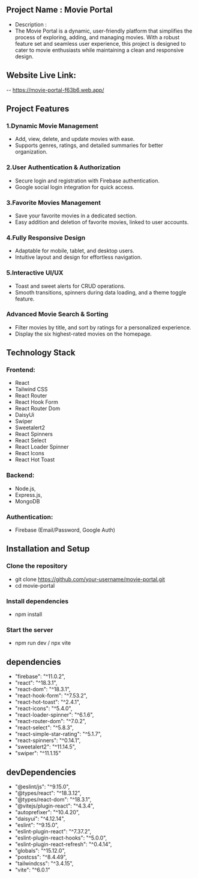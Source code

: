 ## Project Name : Movie Portal

- Description :
- The Movie Portal is a dynamic, user-friendly platform that simplifies the process of exploring, adding, and managing movies. With a robust feature set and seamless user experience, this project is designed to cater to movie enthusiasts while maintaining a clean and responsive design.

## Website Live Link:

-- https://movie-portal-f63b6.web.app/

## Project Features

### 1.Dynamic Movie Management

- Add, view, delete, and update movies with ease.
- Supports genres, ratings, and detailed summaries for better organization.

### 2.User Authentication & Authorization

- Secure login and registration with Firebase authentication.
- Google social login integration for quick access.

### 3.Favorite Movies Management

- Save your favorite movies in a dedicated section.
- Easy addition and deletion of favorite movies, linked to user accounts.

### 4.Fully Responsive Design

- Adaptable for mobile, tablet, and desktop users.
- Intuitive layout and design for effortless navigation.

### 5.Interactive UI/UX

- Toast and sweet alerts for CRUD operations.
- Smooth transitions, spinners during data loading, and a theme toggle feature.

### Advanced Movie Search & Sorting

- Filter movies by title, and sort by ratings for a personalized experience.
- Display the six highest-rated movies on the homepage.

## Technology Stack

### Frontend:

- React
- Tailwind CSS
- React Router
- React Hook Form
- React Router Dom
- DaisyUi
- Swiper
- Sweetalert2
- React Spinners
- React Select
- React Loader Spinner
- React Icons
- React Hot Toast

### Backend:

- Node.js,
- Express.js,
- MongoDB

### Authentication:

- Firebase (Email/Password, Google Auth)

## Installation and Setup

### Clone the repository

- git clone https://github.com/your-username/movie-portal.git
- cd movie-portal

### Install dependencies

- npm install

### Start the server

- npm run dev / npx vite

## dependencies

- "firebase": "^11.0.2",
- "react": "^18.3.1",
- "react-dom": "^18.3.1",
- "react-hook-form": "^7.53.2",
- "react-hot-toast": "^2.4.1",
- "react-icons": "^5.4.0",
- "react-loader-spinner": "^6.1.6",
- "react-router-dom": "^7.0.2",
- "react-select": "^5.8.3",
- "react-simple-star-rating": "^5.1.7",
- "react-spinners": "^0.14.1",
- "sweetalert2": "^11.14.5",
- "swiper": "^11.1.15"

## devDependencies

- "@eslint/js": "^9.15.0",
- "@types/react": "^18.3.12",
- "@types/react-dom": "^18.3.1",
- "@vitejs/plugin-react": "^4.3.4",
- "autoprefixer": "^10.4.20",
- "daisyui": "^4.12.14",
- "eslint": "^9.15.0",
- "eslint-plugin-react": "^7.37.2",
- "eslint-plugin-react-hooks": "^5.0.0",
- "eslint-plugin-react-refresh": "^0.4.14",
- "globals": "^15.12.0",
- "postcss": "^8.4.49",
- "tailwindcss": "^3.4.15",
- "vite": "^6.0.1"
